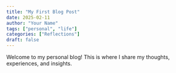 ```yaml
---
title: "My First Blog Post"
date: 2025-02-11
author: "Your Name"
tags: ["personal", "life"]
categories: ["Reflections"]
draft: false
---
```


Welcome to my personal blog! This is where I share my thoughts, experiences, and insights.
